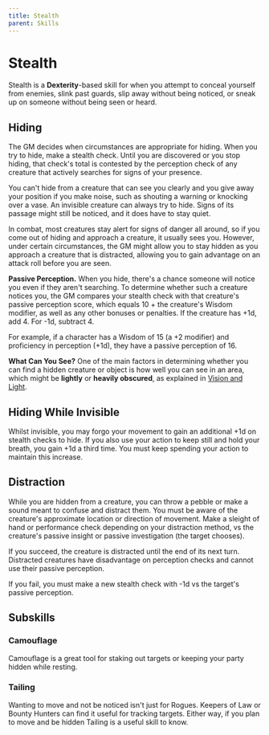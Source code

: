 ```yaml
---
title: Stealth
parent: Skills
---
```


# Stealth
Stealth is a **Dexterity**-based skill for when you attempt to conceal yourself from enemies, slink past guards, slip away without being noticed, or sneak up on someone without being seen or heard.

## Hiding
The GM decides when circumstances are appropriate for hiding. When you try to hide, make a stealth check. Until you are discovered or you stop hiding, that check's total is contested by the perception check of any creature that actively searches for signs of your presence.

You can't hide from a creature that can see you clearly and you give away your position if you make noise, such as shouting a warning or knocking over a vase. An invisible creature can always try to hide. Signs of its passage might still be noticed, and it does have to stay quiet.

In combat, most creatures stay alert for signs of danger all around, so if you come out of hiding and approach a creature, it usually sees you. However, under certain circumstances, the GM might allow you to stay hidden as you approach a creature that is distracted, allowing you to gain advantage on an attack roll before you are seen.

**Passive Perception.** When you hide, there's a chance someone will notice you even if they aren't searching. To determine whether such a creature notices you, the GM compares your stealth check with that creature's passive perception score, which equals 10 + the creature's Wisdom modifier, as well as any other bonuses or penalties. If the creature has +1d, add 4. For -1d, subtract 4.

For example, if a character has a Wisdom of 15 (a +2 modifier) and proficiency in perception (+1d), they have a passive perception of 16.

**What Can You See?** One of the main factors in determining whether you can find a hidden creature or object is how well you can see in an area, which might be **lightly** or **heavily obscured**, as explained in [Vision and Light](http://stormchaserroleplaying.com/stormchaserRPG/Adventuring/TheEnvironment/VisionandLight/).

## Hiding While Invisible
Whilst invisible, you may forgo your movement to gain an additional +1d on stealth checks to hide. If you also use your action to keep still and hold your breath, you gain +1d a third time. You must keep spending your action to maintain this increase.

## Distraction
While you are hidden from a creature, you can throw a pebble or make a sound meant to confuse and distract them. You must be aware of the creature's approximate location or direction of movement. Make a sleight of hand or performance check depending on your distraction method, vs the creature's passive insight or passive investigation (the target chooses).

If you succeed, the creature is distracted until the end of its next turn. Distracted creatures have disadvantage on perception checks and cannot use their passive perception.

If you fail, you must make a new stealth check with -1d vs the target's passive perception.

## Subskills

### Camouflage
Camouflage is a great tool for staking out targets or keeping your party hidden while resting.

### Tailing
Wanting to move and not be noticed isn't just for Rogues. Keepers of Law or Bounty Hunters can find it useful for tracking targets. Either way, if you plan to move and be hidden Tailing is a useful skill to know.
